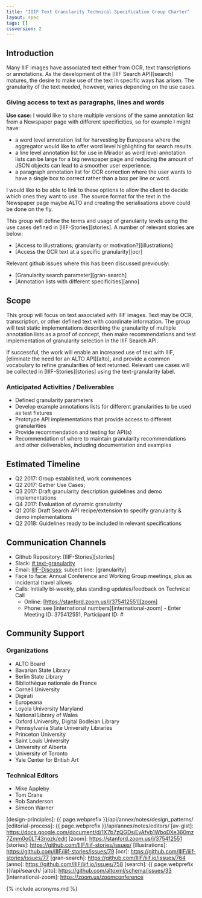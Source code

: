 ```yaml
---
title: "IIIF Text Granularity Technical Specification Group Charter"
layout: spec
tags: []
cssversion: 2
---
```



## Introduction

Many IIIF images have associated text either from OCR, text transcriptions or annotations. As the development of the [IIIF Search API][search] matures, the desire to make use of the text in specific ways has arisen. The granularity of the text needed, however, varies depending on the use cases.

### Giving access to text as paragraphs, lines and words

**Use case:** I would like to share multiple versions of the same annotation list from a Newspaper page with different specificities, so for example I might have:

* a word level annotation list for harvesting by Europeana where the aggregator would like to offer word level highlighting for search results.
* a line level annotation list for use in Mirador as word level annotation lists can be large for a big newspaper page and reducing the amount of JSON objects can lead to a smoother user experience.
* a paragraph annotation list for OCR correction where the user wants to have a single box to correct rather than a box per line or word.

I would like to be able to link to these options to allow the client to decide which ones they want to use. The source format for the text in the Newspaper page maybe ALTO and creating the serialisations above could be done on the fly.

This group will define the terms and usage of granularity levels using the use cases defined in [IIIF-Stories][stories]. A number of relevant stories are below:

* [Access to illustrations; granularity or motivation?][illustrations]
* [Access the OCR text at a specific granularity][ocr]

Relevant github issues where this has been discussed previously:

* [Granularity search parameter][gran-search]
* [Annotation lists with different specificities][anno]

## Scope

This group will focus on text associated with IIIF images. Text may be OCR, transcription, or other defined text with coordinate information. The group will test static implementations describing the granularity of multiple annotation lists as a proof of concept, then make recommendations and test implementation of granularity selection in the IIIF Search API.

If successful, the work will enable an increased use of text with IIIF, [eliminate the need for an ALTO API][alto], and provide a common vocabulary to refine granularities of text returned.
Relevant use cases will be collected in [IIIF-Stories][stories] using the text-granularity label.

### Anticipated Activities / Deliverables

* Defined granularity parameters
* Develop example annotations lists for different granularities to be used as test fixtures
* Prototype API implementations that provide access to different granularities
* Provide recommendation and testing for API(s)
* Recommendation of where to maintain granularity recommendations and other deliverables, including documentation and examples

## Estimated Timeline

* Q2 2017: Group established, work commences
* Q2 2017: Gather Use Cases;
* Q3 2017: Draft granularity description guidelines and demo implementations
* Q4 2017: Evaluation of dynamic granularity
* Q1 2018: Draft Search API recipe/extension to specify granularity & demo implementations
* Q2 2018: Guidelines ready to be included in relevant specifications

## Communication Channels

* Github Repository: [IIIF-Stories][stories]
* Slack: [# text-granularity][text-slack]
* Email: [IIIF-Discuss][iiif-discuss]; subject line: \[granularity\]
* Face to face: Annual Conference and Working Group meetings, plus as incidental travel allows
* Calls: Initially bi-weekly, plus standing updates/feedback on Technical Call
    * Online: [https://stanford.zoom.us/j/375412551][zoom]
    * Phone: see [international numbers][international-zoom] - Enter Meeting ID: 375412551, Participant ID: #

## Community Support

### Organizations

* ALTO Board
* Bavarian State Library
* Berlin State Library
* Bibliothèque nationale de France
* Cornell University
* Digirati
* Europeana
* Loyola University Maryland
* National Library of Wales
* Oxford University, Digital Bodleian Library
* Pennsylvania State University Libraries
* Princeton University
* Saint Louis University
* University of Alberta
* University of Toronto
* Yale Center for British Art

### Technical Editors

* Mike Appleby
* Tom Crane
* Rob Sanderson
* Simeon Warner


[text-slack]: https://iiif.slack.com/messages/text-granularity/details/
[iiif-discuss]: https://groups.google.com/forum/#!forum/iiif-discuss
[design-principles]: {{ page.webprefix }}/api/annex/notes/design_patterns/
[editorial-process]: {{ page.webprefix }}/api/annex/notes/editors/
[av-gist]: https://docs.google.com/document/d/1X7b7zQGDsiEvAfvb1WboDXe360mz7Zmm0o0LT43nozk/edit
[zoom]: https://stanford.zoom.us/j/375412551
[stories]: https://github.com/IIIF/iiif-stories/issues/
[illustrations]: https://github.com/IIIF/iiif-stories/issues/79
[ocr]: https://github.com/IIIF/iiif-stories/issues/77
[gran-search]: https://github.com/IIIF/iiif.io/issues/764
[anno]: https://github.com/IIIF/iiif.io/issues/758
[search]: {{ page.webprefix }}/api/search/
[alto]: https://github.com/altoxml/schema/issues/33
[international-zoom]: https://zoom.us/zoomconference

{% include acronyms.md %}
